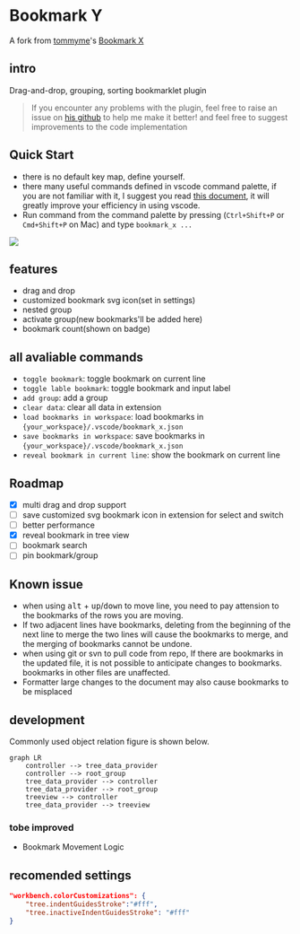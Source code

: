 # Bookmark Y

A fork from [tommyme][tom]'s [Bookmark X][bmx]

[tom]: https://github.com/tommyme
[bmx]: https://github.com/tommyme/vscode-bookmark-x

## intro

Drag-and-drop, grouping, sorting bookmarklet plugin

> If you encounter any problems with the plugin, feel free to raise an issue on [his github](https://github.com/tommyme/vscode_bookmark_x) to help me make it better!
> and feel free to suggest improvements to the code implementation

## Quick Start

- there is no default key map, define yourself.
- there many useful commands defined in vscode command palette, if you are not familiar with it, I suggest you read [this document](https://code.visualstudio.com/docs/getstarted/userinterface#_command-palette), it will greatly improve your efficiency in using vscode.
- Run command from the command palette by pressing (`Ctrl+Shift+P` or `Cmd+Shift+P` on Mac) and type `bookmark_x ...`

![](./pkgAssets/example1.png)

## features

- drag and drop
- customized bookmark svg icon(set in settings)
- nested group
- activate group(new bookmarks'll be added here)
- bookmark count(shown on badge)

## all avaliable commands

- `toggle bookmark`: toggle bookmark on current line
- `toggle lable bookmark`: toggle bookmark and input label
- `add group`: add a group
- `clear data`: clear all data in extension
- `load bookmarks in workspace`: load bookmarks in `{your_workspace}/.vscode/bookmark_x.json`
- `save bookmarks in workspace`: save bookmarks in `{your_workspace}/.vscode/bookmark_x.json`
- `reveal bookmark in current line`: show the bookmark on current line

## Roadmap

- [x] multi drag and drop support
- [ ] save customized svg bookmark icon in extension for select and switch
- [ ] better performance
- [x] reveal bookmark in tree view
- [ ] bookmark search
- [ ] pin bookmark/group

## Known issue

- when using <kbd>alt</kbd> + <kbd>up</kbd>/<kbd>down</kbd> to move line, you need to pay attension to the bookmarks of the rows you are moving.
- If two adjacent lines have bookmarks, deleting from the beginning of the next line to merge the two lines will cause the bookmarks to merge, and the merging of bookmarks cannot be undone.
- when using git or svn to pull code from repo, If there are bookmarks in the updated file, it is not possible to anticipate changes to bookmarks. bookmarks in other files are unaffected.
- Formatter large changes to the document may also cause bookmarks to be misplaced

## development

Commonly used object relation figure is shown below.

```mermaid
graph LR
	controller --> tree_data_provider
	controller --> root_group
    tree_data_provider --> controller
    tree_data_provider --> root_group
    treeview --> controller
    tree_data_provider --> treeview
```

### tobe improved

- Bookmark Movement Logic

## recomended settings

```json
"workbench.colorCustomizations": {
	"tree.indentGuidesStroke":"#fff",
	"tree.inactiveIndentGuidesStroke": "#fff"
}
```
